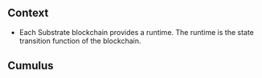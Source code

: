 
## Context
- Each Substrate blockchain provides a runtime. The runtime is the state transition function of the blockchain. 

## Cumulus
